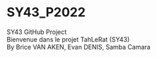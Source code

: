 # SY43_P2022
SY43 GitHub Project  
Bienvenue dans le projet TahLeRat (SY43)  
By Brice VAN AKEN, Evan DENIS, Samba Camara  
